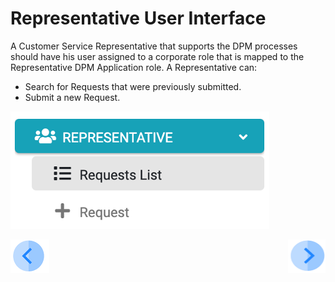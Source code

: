 # Representative User Interface

A Customer Service Representative that supports the DPM processes should have his user assigned to a corporate role that is mapped to the Representative DPM Application role. 
A Representative can:

- Search for Requests that were previously submitted.
- Submit a new Request. 

 ![image](/articles/DPM/images/Figure_32_Representative_menu.png)





[![Previous](/articles/DPM/images/Previous.png)](/articles/DPM/03_Representative_User_Interface/README.md)[<img align="right" width="60" height="54" src="/articles/DPM/images/Next.png">](/articles/DPM/03_Representantive_User_Interface/02_Representative_User_Interface_Search.md)
